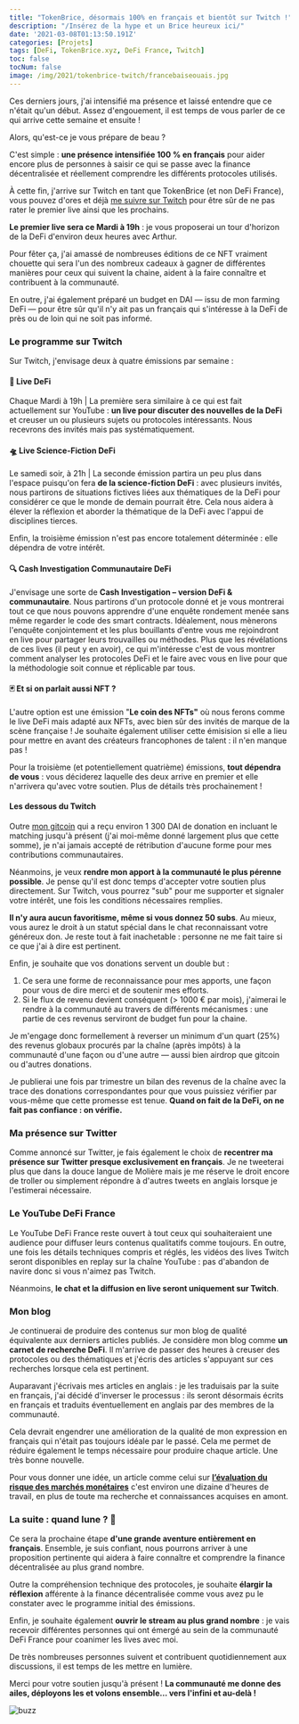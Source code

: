 ```yaml
---
title: "TokenBrice, désormais 100% en français et bientôt sur Twitch !"
description: "/Insérez de la hype et un Brice heureux ici/"
date: '2021-03-08T01:13:50.191Z'
categories: [Projets]
tags: [DeFi, TokenBrice.xyz, DeFi France, Twitch]
toc: false
tocNum: false
image: /img/2021/tokenbrice-twitch/francebaiseouais.jpg
---
```


Ces derniers jours, j'ai intensifié ma présence et laissé entendre que ce n'était qu'un début. Assez d'engouement, il est temps de vous parler de ce qui arrive cette semaine et ensuite !

Alors, qu'est-ce je vous prépare de beau ?

C'est simple : **une présence intensifiée 100 % en français** pour aider encore plus de personnes à saisir ce qui se passe avec la finance décentralisée et réellement comprendre les différents protocoles utilisés.

À cette fin, j'arrive sur Twitch en tant que TokenBrice (et non DeFi France), vous pouvez d'ores et déjà [me suivre sur Twitch](https://www.twitch.tv/tokenbrice) pour être sûr de ne pas rater le premier live ainsi que les prochains.

**Le premier live sera ce Mardi à 19h** : je vous proposerai un tour d'horizon de la DeFi d'environ deux heures avec Arthur.

Pour fêter ça, j'ai amassé de nombreuses éditions de ce NFT vraiment chouette qui sera l'un des nombreux cadeaux à gagner de différentes manières pour ceux qui suivent la chaine, aident à la faire connaître et contribuent à la communauté.

En outre, j'ai également préparé un budget en DAI — issu de mon farming DeFi — pour être sûr qu'il n'y ait pas un français qui s'intéresse à la DeFi de près ou de loin qui ne soit pas informé.


### Le programme sur Twitch

Sur Twitch, j'envisage deux à quatre émissions par semaine : 

#### 💸 Live DeFi

Chaque Mardi à 19h | La première sera similaire à ce qui est fait actuellement sur YouTube : **un live pour discuter des nouvelles de la DeFi** et creuser un ou plusieurs sujets ou protocoles intéressants. Nous recevrons des invités mais pas systématiquement.

#### 🛸 Live Science-Fiction DeFi

Le samedi soir, à 21h | La seconde émission partira un peu plus dans l'espace puisqu'on fera **de la science-fiction DeFi** : avec plusieurs invités, nous partirons de situations fictives liées aux thématiques de la DeFi pour considérer ce que le monde de demain pourrait être. Cela nous aidera à élever la réflexion et aborder la thématique de la DeFi avec l'appui de disciplines tierces.

Enfin, la troisième émission n'est pas encore totalement déterminée : elle dépendra de votre intérêt. 

#### 🔍 Cash Investigation Communautaire DeFi

J'envisage une sorte de **Cash Investigation – version DeFi & communautaire**. Nous partirons d'un protocole donné et je vous montrerai tout ce que nous pouvons apprendre d'une enquête rondement menée sans même regarder le code des smart contracts. Idéalement, nous mènerons l'enquête conjointement et les plus bouillants d'entre vous me rejoindront en live pour partager leurs trouvailles ou méthodes. Plus que les révélations de ces lives (il peut y en avoir), ce qui m'intéresse c'est de vous montrer comment analyser les protocoles DeFi et le  faire avec vous en live pour que la méthodologie soit connue et réplicable par tous.

#### 🃏 Et si on parlait aussi NFT ?

L'autre option est une émission "**Le coin des NFTs"** où nous ferons comme le live DeFi mais adapté aux NFTs, avec bien sûr des invités de marque de la scène française ! Je souhaite également utiliser cette émisision si elle a lieu pour mettre en avant des créateurs francophones de talent : il n'en manque pas !

Pour la troisième (et potentiellement quatrième) émissions, **tout dépendra de vous** : vous déciderez laquelle des deux arrive en premier et elle n'arrivera qu'avec votre soutien. Plus de détails très prochainement !


#### Les dessous du Twitch

Outre [mon gitcoin](https://gitcoin.co/grants/811/tokenbrice-evangelizing-defi-in-fr-en) qui a reçu environ 1 300 DAI de donation en incluant le matching jusqu'à présent (j'ai moi-même donné largement plus que cette somme), je n'ai jamais accepté de rétribution d'aucune forme pour mes contributions communautaires.

Néanmoins, je veux **rendre mon apport à la communauté le plus pérenne possible**. Je pense qu'il est donc temps d'accepter votre soutien plus directement. Sur Twitch, vous pourrez "sub"  pour me supporter et signaler votre intérêt, une fois les conditions nécessaires remplies.

**Il n'y aura aucun favoritisme, même si vous donnez 50 subs**. Au mieux, vous aurez le droit à un statut spécial dans le chat reconnaissant votre généreux don. Je reste tout à fait inachetable : personne ne me fait taire si ce que j'ai à dire est pertinent.

Enfin, je souhaite que vos donations servent un double but :

1. Ce sera une forme de reconnaissance pour mes apports, une façon pour vous de dire merci et de soutenir mes efforts.
2. Si le flux de revenu devient conséquent (> 1000 € par mois), j'aimerai le rendre à la communauté au travers de différents mécanismes : une partie de ces revenus serviront de budget fun pour la chaine.

Je m'engage donc formellement à reverser un minimum d'un quart (25%) des revenus globaux procurés par la chaîne (après impôts) à la communauté d'une façon ou d'une autre — aussi bien airdrop que gitcoin ou d'autres donations.

Je publierai une fois par trimestre un bilan des revenus de la chaîne avec la trace des donations correspondantes pour que vous puissiez vérifier par vous-même que cette promesse est tenue. **Quand on fait de la DeFi, on ne fait pas confiance : on vérifie.**


### Ma présence sur Twitter

Comme annoncé sur Twitter, je fais également le choix de **recentrer ma présence sur Twitter presque exclusivement en français**. Je ne tweeterai plus que dans la douce langue de Molière mais je me réserve le droit encore de troller ou simplement répondre à d'autres tweets en anglais lorsque je l'estimerai nécessaire.


### Le YouTube DeFi France

Le YouTube DeFi France reste ouvert à tout ceux qui souhaiteraient une audience pour diffuser leurs contenus qualitatifs comme toujours. En outre, une fois les détails techniques compris et réglés, les vidéos des lives Twitch seront disponibles en replay sur la chaîne YouTube : pas d'abandon de navire donc si vous n'aimez pas Twitch.

Néanmoins, **le chat et la diffusion en live seront uniquement sur Twitch**.


### Mon blog

Je continuerai de produire des contenus sur mon blog de qualité équivalente aux derniers articles publiés. Je considère mon blog comme **un carnet de recherche DeFi**. Il m'arrive de passer des heures à creuser des protocoles ou des thématiques et j'écris des articles s'appuyant sur ces recherches lorsque cela est pertinent.

Auparavant j'écrivais mes articles en anglais : je les traduisais par la suite en français, j'ai décidé d'inverser le processus : ils seront désormais écrits en français et traduits éventuellement en anglais par des membres de la communauté.

Cela devrait engendrer une amélioration de la qualité de mon expression en français qui n'était pas toujours idéale par le passé. Cela me permet de réduire également le temps nécessaire pour produire chaque article. Une très bonne nouvelle. 

Pour vous donner une idée, un article comme celui sur **[l’évaluation du risque des marchés monétaires](https://tokenbrice.xyz/content/posts/2021/money-market-risks.fr.md)** c'est environ une dizaine d'heures de travail, en plus de toute ma recherche et connaissances acquises en amont.


### La suite : quand lune ? 🌝

Ce sera la prochaine étape **d'une grande aventure entièrement en français**. Ensemble, je suis confiant, nous pourrons arriver à une proposition pertinente qui aidera à faire connaître et comprendre la finance décentralisée au plus grand nombre.

Outre la compréhension technique des protocoles, je souhaite **élargir la réflexion** afférente à la finance décentralisée comme vous avez pu le constater avec le programme initial des émissions.

Enfin, je souhaite également **ouvrir le stream au plus grand nombre** : je vais recevoir différentes personnes qui ont émergé au sein de la communauté DeFi France pour coanimer les lives avec moi. 

De très nombreuses personnes suivent et contribuent quotidiennement aux discussions, il est temps de les mettre en lumière.

Merci pour votre soutien jusqu'à présent ! **La communauté me donne des ailes, déployons les et volons ensemble... vers l'infini et au-delà !**

![buzz](/img/2021/tokenbrice-twitch/buzz.jpg)